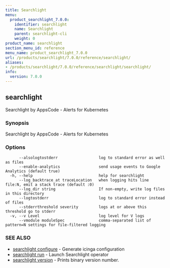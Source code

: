 ```yaml
---
title: Searchlight
menu:
  product_searchlight_7.0.0:
    identifier: searchlight
    name: Searchlight
    parent: searchlight-cli
    weight: 0
product_name: searchlight
section_menu_id: reference
menu_name: product_searchlight_7.0.0
url: /products/searchlight/7.0.0/reference/searchlight/
aliases:
- /products/searchlight/7.0.0/reference/searchlight/searchlight/
info:
  version: 7.0.0
---
```


## searchlight

Searchlight by AppsCode - Alerts for Kubernetes

### Synopsis

Searchlight by AppsCode - Alerts for Kubernetes

### Options

```
      --alsologtostderr                  log to standard error as well as files
      --enable-analytics                 send usage events to Google Analytics (default true)
  -h, --help                             help for searchlight
      --log_backtrace_at traceLocation   when logging hits line file:N, emit a stack trace (default :0)
      --log_dir string                   If non-empty, write log files in this directory
      --logtostderr                      log to standard error instead of files
      --stderrthreshold severity         logs at or above this threshold go to stderr
  -v, --v Level                          log level for V logs
      --vmodule moduleSpec               comma-separated list of pattern=N settings for file-filtered logging
```

### SEE ALSO

* [searchlight configure](/products/searchlight/7.0.0/reference/searchlight/searchlight_configure)	 - Generate icinga configuration
* [searchlight run](/products/searchlight/7.0.0/reference/searchlight/searchlight_run)	 - Launch Searchlight operator
* [searchlight version](/products/searchlight/7.0.0/reference/searchlight/searchlight_version)	 - Prints binary version number.


